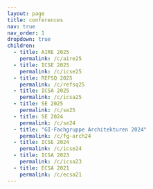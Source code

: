 ```yaml
---
layout: page
title: conferences
nav: true
nav_order: 1
dropdown: true
children:
  - title: AIRE 2025
    permalink: /c/aire25
  - title: ICSE 2025
    permalink: /c/icse25
  - title: REFSQ 2025
    permalink: /c/refsq25
  - title: ICSA 2025
    permalink: /c/icsa25
  - title: SE 2025
    permalink: /c/se25
  - title: SE 2024
    permalink: /c/se24
  - title: "GI-Fachgruppe Architekturen 2024"
    permalink: /c/fg-arch24
  - title: ICSE 2024
    permalink: /c/icse24
  - title: ICSA 2023
    permalink: /c/icsa23
  - title: ECSA 2021
    permalink: /c/ecsa21
---
```

